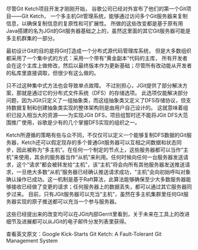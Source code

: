 尽管Git Ketch项目开发才刚刚开始，
谷歌公司已经对外宣布了他们的第一个Git项目——Git Ketch，
一个多主机Git管理系统，能够通过访问多个Git服务器来复制信息，以确保复制信息的复原性和可扩展性。
所做的这些改变都是基于原有用Java搭建的名为JGit的Git服务器基础之上的，虽然这里面的其它Git服务器可能是多主机群集的一部分。



最初设计Git的目的是将Git打造成一个分布式源代码管理库系统，
但是大多数组织都采用了一个集中式的方式：采用一个带有“黄金副本”代码的主库，
所有开发者会在这个主库上做修改，然后以最终版本作为更新基础；尽管所有改动能从开发者的私库里直接调取，但很少有这么做的。

只不过这种集中式方法也会导致单点故障。
不过别担心，JGit提供了部分解决方案，那就是通过它的分布式文件系统（DFS）的存储选项。
此选项仅能解决部分问题，因为JGit只定义了一组抽象类，而这组抽象类又定义了DFS存储协议，但支持数据复制和创建抽象类实现的整体架构则是由用户自己设计的。
这就意味着组织已投入相当大的资源——为实现JGit DFS，项目组暂时还不能将JGit DFS大范围推广使用，谷歌是少有的几个掌握DFS实现的组织之一。

Ketch所遵循的策略有些与众不同，不仅仅可以定义一个能够复制DFS数据的Git服务器，Ketch还可以假定现存的多个普通Git服务器可以互相之间数据和状态同步，因此被称为“多主机”。在任何一个制定的节点上，这些服务器都可以当作“主机”来使用，其余的服务器当作“从机”来利用。任何时候向任何一台服务器发送请求，这个“请求”都会被转发给“主机”，该“主机”将会向所有其他服务器发送推送请求，一旦绝大多数“从机”服务器已经确认推送请求成功，“主机”会向初始呼叫对象确认操作已成功。这一机制是基于Raft算法，此算法能够确保至少大多数服务器能够接收已经做了变更的请求；任何服务器上的数据丢失，都可以通过其它服务器同步过来。
目前，只有JGit服务器可以充当“主机”，虽然在多主机集群里任何Git服务器实现的原子推送都可以充当一个参与服务器。

这些已经提出来的改变均可以在JGit内部Gerrit里看到，关于未来在工具上的改进细节及进展都可以从JGit的电子邮件分发列表里获得。

查看英文原文：Google Kick-Starts Git Ketch: A Fault-Tolerant Git Management System

